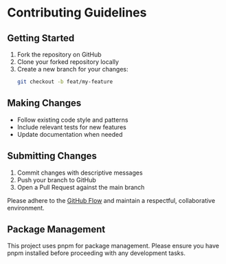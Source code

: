 # Contributing Guidelines

## Getting Started
1. Fork the repository on GitHub
2. Clone your forked repository locally
3. Create a new branch for your changes:
   ```bash
   git checkout -b feat/my-feature
   ```

## Making Changes
- Follow existing code style and patterns
- Include relevant tests for new features
- Update documentation when needed

## Submitting Changes
1. Commit changes with descriptive messages
2. Push your branch to GitHub
3. Open a Pull Request against the main branch

Please adhere to the [GitHub Flow](https://guides.github.com/introduction/flow/) and maintain a respectful, collaborative environment.

## Package Management

This project uses pnpm for package management. Please ensure you have pnpm installed before proceeding with any development tasks.